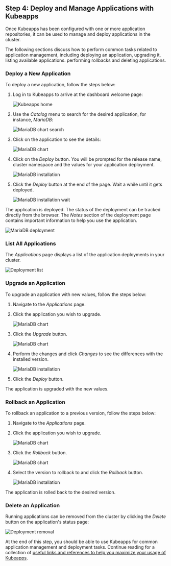 ## Step 4: Deploy and Manage Applications with Kubeapps

Once Kubeapps has been configured with one or more application repositories, it can be used to manage and deploy applications in the cluster.

The following sections discuss how to perform common tasks related to application management, including deploying an application, upgrading it, listing available applications. performing rollbacks and deleting applications.

### Deploy a New Application

To deploy a new application, follow the steps below:

1. Log in to Kubeapps to arrive at the dashboard welcome page:

   ![Kubeapps home](./img/kubeapps-applications-empty.png)

2. Use the _Catalog_ menu to search for the desired application, for instance, _MariaDB_:

   ![MariaDB chart search](./img/kubeapps-catalog-search.png)

3. Click on the application to see the details:

   ![MariaDB chart](./img/kubeapps-chart-mariadb.png)

4. Click on the _Deploy_ button. You will be prompted for the release name, cluster namespace and the values for your application deployment.

   ![MariaDB installation](./img/kubeapps-chart-mariadb-deploy.png)

5. Click the _Deploy_ button at the end of the page. Wait a while until it gets deployed.

   ![MariaDB installation wait](./img/kubeapps-chart-mariadb-wait.png)

The application is deployed. The status of the deployment can be tracked directly from the browser. The _Notes_ section of the deployment page contains important information to help you use the application.

![MariaDB deployment](./img/kubeapps-chart-mariadb-deployed.png)

### List All Applications

The _Applications_ page displays a list of the application deployments in your cluster.

![Deployment list](./img/kubeapps-applications-one.png)

### Upgrade an Application

To upgrade an application with new values, follow the steps below:

1. Navigate to the _Applications_ page.
2. Click the application you wish to upgrade.

   ![MariaDB chart](./img/kubeapps-chart-mariadb-deployed.png)

3. Click the _Upgrade_ button.

   ![MariaDB chart](./img/kubeapps-chart-mariadb-deployed.png)

4. Perform the changes and click _Changes_ to see the differences with the installed version.

   ![MariaDB installation](./img/kubeapps-chart-mariadb-upgrade.png)

5. Click the _Deploy_ button.

The application is upgraded with the new values.

### Rollback an Application

To rollback an application to a previous version, follow the steps below:

1. Navigate to the _Applications_ page.
2. Click the application you wish to upgrade.

   ![MariaDB chart](./img/kubeapps-chart-mariadb-deployed.png)

3. Click the _Rollback_ button.

   ![MariaDB chart](./img/kubeapps-chart-mariadb-deployed.png)

4. Select the version to rollback to and click the _Rollback_ button.

   ![MariaDB installation](./img/kubeapps-chart-mariadb-rollback.png)

The application is rolled back to the desired version.

### Delete an Application

Running applications can be removed from the cluster by clicking the _Delete_ button on the application's status page:

![Deployment removal](./img/kubeapps-chart-mariadb-delete.png)

At the end of this step, you should be able to use Kubeapps for common application management and deployment tasks. Continue reading for a collection of [useful links and references to help you maximize your usage of Kubeapps](./conclusion.md).
